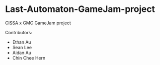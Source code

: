 # Last-Automaton-GameJam-project
CISSA x GMC GameJam project

Contributors:
- Ethan Au
- Sean Lee
- Aidan Au
- Chin Chee Hern
